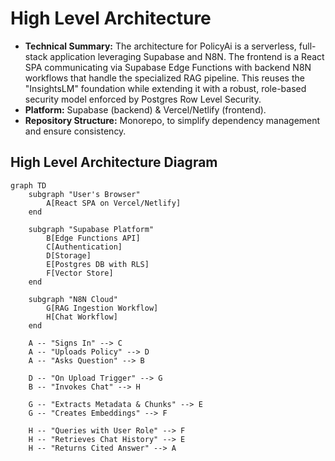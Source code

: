# High Level Architecture

* **Technical Summary:** The architecture for PolicyAi is a serverless, full-stack application leveraging Supabase and N8N. The frontend is a React SPA communicating via Supabase Edge Functions with backend N8N workflows that handle the specialized RAG pipeline. This reuses the "InsightsLM" foundation while extending it with a robust, role-based security model enforced by Postgres Row Level Security.
* **Platform:** Supabase (backend) & Vercel/Netlify (frontend).
* **Repository Structure:** Monorepo, to simplify dependency management and ensure consistency.

## High Level Architecture Diagram
```mermaid
graph TD
    subgraph "User's Browser"
        A[React SPA on Vercel/Netlify]
    end

    subgraph "Supabase Platform"
        B[Edge Functions API]
        C[Authentication]
        D[Storage]
        E[Postgres DB with RLS]
        F[Vector Store]
    end

    subgraph "N8N Cloud"
        G[RAG Ingestion Workflow]
        H[Chat Workflow]
    end

    A -- "Signs In" --> C
    A -- "Uploads Policy" --> D
    A -- "Asks Question" --> B
    
    D -- "On Upload Trigger" --> G
    B -- "Invokes Chat" --> H

    G -- "Extracts Metadata & Chunks" --> E
    G -- "Creates Embeddings" --> F

    H -- "Queries with User Role" --> F
    H -- "Retrieves Chat History" --> E
    H -- "Returns Cited Answer" --> A
```
